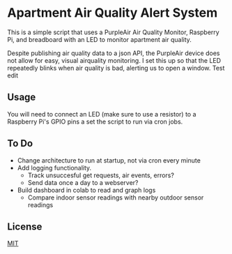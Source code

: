 # Apartment Air Quality Alert System

This is a simple script that uses a PurpleAir Air Quality Monitor,
Raspberry Pi, and breadboard with an LED to monitor apartment air quality.

Despite publishing air quality data to a json API, the PurpleAir device
does not allow for easy, visual airquality monitoring. I set this up
so that the LED repeatedly blinks when air quality is bad, alerting 
us to open a window. Test edit

## Usage

You will need to connect an LED (make sure to use a resistor) to a 
Raspberry Pi's GPIO pins a set the script to run via cron jobs.

## To Do

- Change architecture to run at startup, not via cron every minute
- Add logging functionality.
   - Track unsuccesful get requests, air events, errors?
   - Send data once a day to a webserver?
- Build dashboard in colab to read and graph logs
   - Compare indoor sensor readings with nearby outdoor sensor readings

## License
[MIT](https://chosealicense.com/licenses/mit/)

